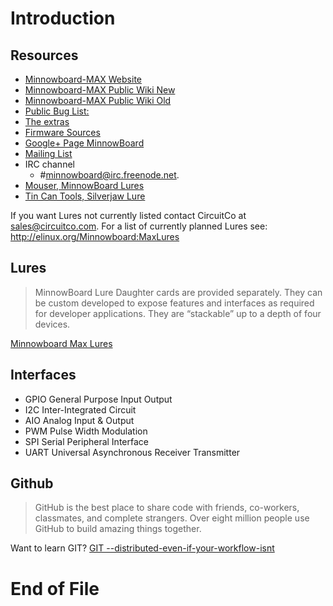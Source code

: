 # Introduction

## Resources

- [Minnowboard-MAX Website](http://www.minnowboard.org/meet-minnowboard-max/)
- [Minnowboard-MAX Public Wiki New](http://wiki.minnowboard.org/MinnowBoard_Wiki_Home)
- [Minnowboard-MAX Public Wiki Old](http://elinux.org/Minnowboard:MinnowMax)
- [Public Bug List:](https://wiki.yoctoproject.org/wiki/Minnow_Bug_Triage)
- [The extras](https://github.com/MinnowBoard/minnow-max-extras)
- [Firmware Sources](http://firmware.intel.com/projects/minnowboard-max)
- [Google+ Page MinnowBoard](https://plus.google.com/+MinnowboardOrg/posts)
- [Mailing List](http://lists.elinux.org/mailman/listinfo/elinux-minnowboard)
- IRC channel
  - #minnowboard@irc.freenode.net.  
- [Mouser, MinnowBoard Lures](http://www.mouser.com/new/MinnowBoard/minnowboard-max-lures/)
- [Tin Can Tools, Silverjaw Lure](http://www.tincantools.com/MinowBoard_Max_Add-ons/Silverjaw_Lure.html)

If you want Lures not currently listed contact CircuitCo at sales@circuitco.com.
For a list of currently planned Lures see:
 http://elinux.org/Minnowboard:MaxLures
 



## Lures

> MinnowBoard Lure Daughter cards are provided separately. They can be custom developed to expose features and interfaces as required for developer applications. They are “stackable” up to a depth of four devices.

[Minnowboard Max Lures](http://elinux.org/Minnowboard:MaxLures)

## Interfaces

* GPIO General Purpose Input Output
* I2C Inter-Integrated Circuit
* AIO Analog Input & Output
* PWM Pulse Width Modulation
* SPI Serial Peripheral Interface
* UART Universal Asynchronous Receiver Transmitter

## Github

> GitHub is the best place to share code with friends, co-workers, classmates, and complete strangers. Over eight million people use GitHub to build amazing things together.

Want to learn GIT? [GIT --distributed-even-if-your-workflow-isnt](https://git-scm.com/book/en/v2/Getting-Started-About-Version-Control)

[](https://ms-iot.github.io/content/images/PinMappings/MBM_Pinout.png)

# End of File





